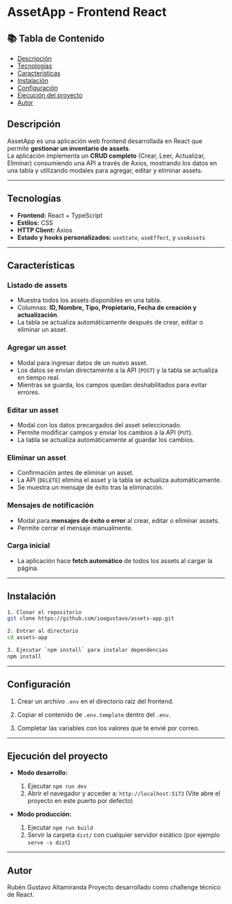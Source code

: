 # AssetApp - Frontend React

## 📚 Tabla de Contenido

-  [Descripción](#descripción)
-  [Tecnologías](#tecnologías)
-  [Características](#características)
-  [Instalación](#instalación)
-  [Configuración](#configuración)
-  [Ejecución del proyecto](#ejecución-del-proyecto)
-  [Autor](#autor)

## Descripción

AssetApp es una aplicación web frontend desarrollada en React que permite **gestionar un inventario de assets**.  
La aplicación implementa un **CRUD completo** (Crear, Leer, Actualizar, Eliminar) consumiendo una API a través de Axios, mostrando los datos en una tabla y utilizando modales para agregar, editar y eliminar assets.

---

## Tecnologías

-  **Frontend:** React + TypeScript
-  **Estilos:** CSS
-  **HTTP Client:** Axios
-  **Estado y hooks personalizados:** `useState`, `useEffect`, y `useAssets`

---

## Características

### Listado de assets

-  Muestra todos los assets disponibles en una tabla.
-  Columnas: **ID, Nombre, Tipo, Propietario, Fecha de creación y actualización**.
-  La tabla se actualiza automáticamente después de crear, editar o eliminar un asset.

### Agregar un asset

-  Modal para ingresar datos de un nuevo asset.
-  Los datos se envían directamente a la API (`POST`) y la tabla se actualiza en tiempo real.
-  Mientras se guarda, los campos quedan deshabilitados para evitar errores.

### Editar un asset

-  Modal con los datos precargados del asset seleccionado.
-  Permite modificar campos y enviar los cambios a la API (`PUT`).
-  La tabla se actualiza automáticamente al guardar los cambios.

### Eliminar un asset

-  Confirmación antes de eliminar un asset.
-  La API (`DELETE`) elimina el asset y la tabla se actualiza automáticamente.
-  Se muestra un mensaje de éxito tras la eliminación.

### Mensajes de notificación

-  Modal para **mensajes de éxito o error** al crear, editar o eliminar assets.
-  Permite cerrar el mensaje manualmente.

### Carga inicial

-  La aplicación hace **fetch automático** de todos los assets al cargar la página.

---

## Instalación

```bash
1. Clonar el repositorio
git clone https://github.com/ioogustavo/assets-app.git

2. Entrar al directorio
cd assets-app

3. Ejecutar `npm install` para instalar dependencias
npm install
```

---

## Configuración

1. Crear un archivo `.env` en el directorio raíz del frontend.

2. Copiar el contenido de `.env.template` dentro del `.env`.

3. Completar las variables con los valores que te envié por correo.

---

## Ejecución del proyecto

-  **Modo desarrollo:**

   1. Ejecutar `npm run dev`
   2. Abrir el navegador y acceder a: `http://localhost:5173` (Vite abre el proyecto en este puerto por defecto)

-  **Modo producción:**
   1. Ejecutar `npm run build`
   2. Servir la carpeta `dist/` con cualquier servidor estático (por ejemplo `serve -s dist`)

---

## Autor

Rubén Gustavo Altamiranda
Proyecto desarrollado como challenge técnico de React.
